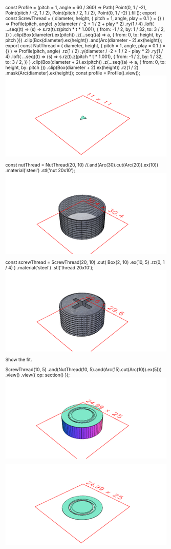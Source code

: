 const Profile = (pitch = 1, angle = 60 / 360) =>
  Path(
    Point(0, 1 / -2),
    Point(pitch / -2, 1 / 2),
    Point(pitch / 2, 1 / 2),
    Point(0, 1 / -2)
  ).fill();
export const ScrewThread = (
  diameter,
  height,
  { pitch = 1, angle, play = 0.1 } = {}
) =>
  Profile(pitch, angle)
    .y(diameter / -2 + 1 / 2 + play * 2)
    .ry(1 / 4)
    .loft(
      ...seq((t) => (s) => s.rz(t).z(pitch * t * 1.001), {
        from: -1 / 2,
        by: 1 / 32,
        to: 3 / 2,
      })
    )
    .clip(Box(diameter).ex(pitch))
    .z(...seq((a) => a, { from: 0, to: height, by: pitch }))
    .clip(Box(diameter).ex(height))
    .and(Arc(diameter - 2).ex(height));
export const NutThread = (
  diameter,
  height,
  { pitch = 1, angle, play = 0.1 } = {}
) =>
  Profile(pitch, angle)
    .rz(1 / 2)
    .y(diameter / -2 + 1 / 2 - play * 2)
    .ry(1 / 4)
    .loft(
      ...seq((t) => (s) => s.rz(t).z(pitch * t * 1.001), {
        from: -1 / 2,
        by: 1 / 32,
        to: 3 / 2,
      })
    )
    .clip(Box(diameter + 2).ex(pitch))
    .z(...seq((a) => a, { from: 0, to: height, by: pitch }))
    .clip(Box(diameter + 2).ex(height))
    .rz(1 / 2)
    .mask(Arc(diameter).ex(height));
const profile = Profile().view();
![Image](bolt.md.0.png)

const nutThread = NutThread(20, 10)
  //.and(Arc(30).cut(Arc(20)).ex(10))
  .material('steel')
  .stl('nut 20x10');
![Image](bolt.md.1.png)

const screwThread = ScrewThread(20, 10)
  .cut(
    Box(2, 10)
      .ex(10, 5)
      .rz(0, 1 / 4)
  )
  .material('steel')
  .stl('thread 20x10');
![Image](bolt.md.2.png)

Show the fit.

ScrewThread(10, 5)
  .and(NutThread(10, 5).and(Arc(15).cut(Arc(10)).ex(5)))
  .view()
  .view({ op: section() });
![Image](bolt.md.3.png)

![Image](bolt.md.4.png)
